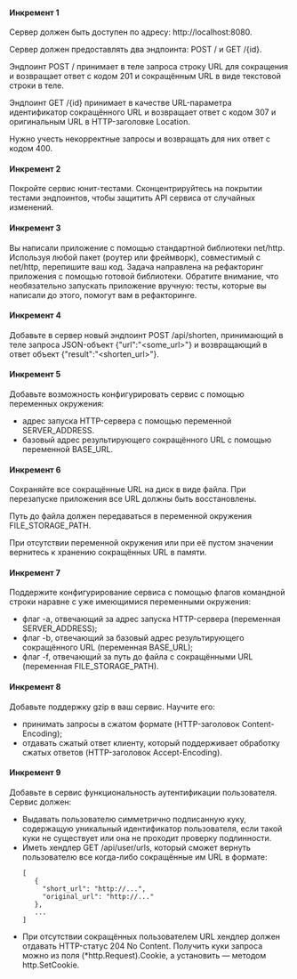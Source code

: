 #### Инкремент 1

Сервер должен быть доступен по адресу: http://localhost:8080.

Сервер должен предоставлять два эндпоинта: POST / и GET /{id}.

Эндпоинт POST / принимает в теле запроса строку URL для сокращения и возвращает ответ с кодом 201
и сокращённым URL в виде текстовой строки в теле.

Эндпоинт GET /{id} принимает в качестве URL-параметра идентификатор сокращённого URL
и возвращает ответ с кодом 307 и оригинальным URL в HTTP-заголовке Location.

Нужно учесть некорректные запросы и возвращать для них ответ с кодом 400.

#### Инкремент 2
Покройте сервис юнит-тестами. Сконцентрируйтесь на покрытии тестами эндпоинтов,
чтобы защитить API сервиса от случайных изменений.

#### Инкремент 3
Вы написали приложение с помощью стандартной библиотеки net/http.
Используя любой пакет (роутер или фреймворк), совместимый с net/http, перепишите ваш код.
Задача направлена на рефакторинг приложения с помощью готовой библиотеки.
Обратите внимание, что необязательно запускать приложение вручную: тесты,
которые вы написали до этого, помогут вам в рефакторинге.

#### Инкремент 4
Добавьте в сервер новый эндпоинт POST /api/shorten,
принимающий в теле запроса JSON-объект {"url":"<some_url>"} и возвращающий в ответ объект {"result":"<shorten_url>"}.

#### Инкремент 5
Добавьте возможность конфигурировать сервис с помощью переменных окружения:
- адрес запуска HTTP-сервера с помощью переменной SERVER_ADDRESS.
- базовый адрес результирующего сокращённого URL с помощью переменной BASE_URL.

#### Инкремент 6
Сохраняйте все сокращённые URL на диск в виде файла. При перезапуске приложения все URL должны быть восстановлены.

Путь до файла должен передаваться в переменной окружения FILE_STORAGE_PATH.

При отсутствии переменной окружения или при её пустом значении вернитесь к хранению сокращённых URL в памяти.

#### Инкремент 7
Поддержите конфигурирование сервиса с помощью флагов командной строки наравне с уже имеющимися переменными окружения:
- флаг -a, отвечающий за адрес запуска HTTP-сервера (переменная SERVER_ADDRESS);
- флаг -b, отвечающий за базовый адрес результирующего сокращённого URL (переменная BASE_URL);
- флаг -f, отвечающий за путь до файла с сокращёнными URL (переменная FILE_STORAGE_PATH).

#### Инкремент 8
Добавьте поддержку gzip в ваш сервис. Научите его:
- принимать запросы в сжатом формате (HTTP-заголовок Content-Encoding);
- отдавать сжатый ответ клиенту, который поддерживает обработку сжатых ответов (HTTP-заголовок Accept-Encoding).

#### Инкремент 9

Добавьте в сервис функциональность аутентификации пользователя.
Сервис должен:
- Выдавать пользователю симметрично подписанную куку, содержащую уникальный идентификатор пользователя, если такой куки не существует или она не проходит проверку подлинности.
- Иметь хендлер GET /api/user/urls, который сможет вернуть пользователю все когда-либо сокращённые им URL в формате:
  ```
  [
     {
       "short_url": "http://...",
       "original_url": "http://..."
     },
     ...
  ]
  ```
- При отсутствии сокращённых пользователем URL хендлер должен отдавать HTTP-статус 204 No Content.
Получить куки запроса можно из поля (*http.Request).Cookie, а установить — методом http.SetCookie.